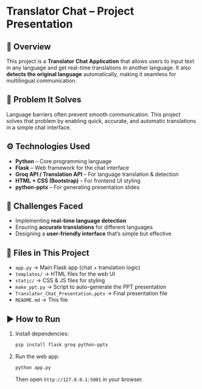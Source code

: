 # Translator Chat – Project Presentation  

## 📌 Overview  
This project is a **Translator Chat Application** that allows users to input text in any language and get real-time translations in another language. It also **detects the original language** automatically, making it seamless for multilingual communication.  

## 🎯 Problem It Solves  
Language barriers often prevent smooth communication. This project solves that problem by enabling quick, accurate, and automatic translations in a simple chat interface.  

## ⚙️ Technologies Used  
- **Python** – Core programming language  
- **Flask** – Web framework for the chat interface  
- **Groq API / Translation API** – For language translation & detection  
- **HTML + CSS (Bootstrap)** – For frontend UI styling  
- **python-pptx** – For generating presentation slides  

## 🚧 Challenges Faced  
- Implementing **real-time language detection**  
- Ensuring **accurate translations** for different languages  
- Designing a **user-friendly interface** that’s simple but effective  

## 📂 Files in This Project  
- `app.py` → Main Flask app (chat + translation logic)  
- `templates/` → HTML files for the web UI  
- `static/` → CSS & JS files for styling  
- `make_ppt.py` → Script to auto-generate the PPT presentation  
- `Translator_Chat_Presentation.pptx` → Final presentation file  
- `README.md` → This file  

## ▶️ How to Run  
1. Install dependencies:  
   ```bash
   pip install flask groq python-pptx
   ```
2. Run the web app:  
   ```bash
   python app.py
   ```
   Then open `http://127.0.0.1:5001` in your browser.
